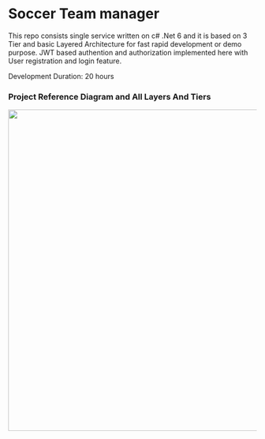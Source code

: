 # Soccer Team manager
This repo consists single service written on c# .Net 6 and it is based on 3 Tier and basic Layered Architecture for fast rapid development or demo purpose.
JWT based authention and authorization implemented here with User registration and login feature.

Development Duration: 20 hours

### Project Reference Diagram and All Layers And Tiers
<img src="https://user-images.githubusercontent.com/62177256/163113400-1c75b893-2d67-4f96-9313-51edd93f211d.png" width="650">
